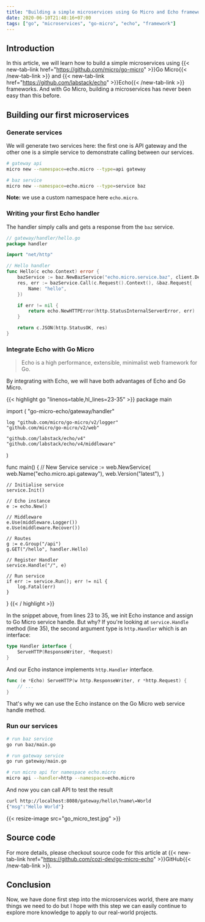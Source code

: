 ```yaml
---
title: "Building a simple microservices using Go Micro and Echo frameworks"
date: 2020-06-10T21:48:16+07:00
tags: ["go", "microservices", "go-micro", "echo", "framework"]
---
```


## Introduction

In this article, we will learn how to build a simple microservices using {{< new-tab-link href="https://github.com/micro/go-micro" >}}Go Micro{{< /new-tab-link >}} and {{< new-tab-link href="https://github.com/labstack/echo" >}}Echo{{< /new-tab-link >}} frameworks. And with Go Micro, building a microservices has never been easy than this before.

## Building our first microservices

### Generate services

We will generate two services here: the first one is API gateway and the other one is a simple service to demonstrate calling between our services.

```bash
# gateway api
micro new --namespace=echo.micro --type=api gateway

# baz service
micro new --namespace=echo.micro --type=service baz
```

**Note:** we use a custom namespace here `echo.micro`.

### Writing your first Echo handler

The handler simply calls and gets a response from the `baz` service.

```go
// gateway/handler/hello.go
package handler

import "net/http"

// Hello handler
func Hello(c echo.Context) error {
    bazService := baz.NewBazService("echo.micro.service.baz", client.DefaultClient)
    res, err := bazService.Call(c.Request().Context(), &baz.Request{
        Name: "hello",
    })

    if err != nil {
        return echo.NewHTTPError(http.StatusInternalServerError, err)
    }

    return c.JSON(http.StatusOK, res)
}
```

### Integrate Echo with Go Micro

> Echo is a high performance, extensible, minimalist web framework for Go.

By integrating with Echo, we will have both advantages of Echo and Go Micro.

{{< highlight go "linenos=table,hl_lines=23-35" >}}
package main

import (
    "go-micro-echo/gateway/handler"

    log "github.com/micro/go-micro/v2/logger"
    "github.com/micro/go-micro/v2/web"

    "github.com/labstack/echo/v4"
    "github.com/labstack/echo/v4/middleware"
)

func main() {
    // New Service
    service := web.NewService(
        web.Name("echo.micro.api.gateway"),
        web.Version("latest"),
    )

    // Initialise service
    service.Init()

    // Echo instance
    e := echo.New()

    // Middleware
    e.Use(middleware.Logger())
    e.Use(middleware.Recover())

    // Routes
    g := e.Group("/api")
    g.GET("/hello", handler.Hello)

    // Register Handler
    service.Handle("/", e)

    // Run service
    if err := service.Run(); err != nil {
        log.Fatal(err)
    }
}
{{< / highlight >}}

In the snippet above, from lines 23 to 35, we init Echo instance and assign to Go Micro service handle. But why?
If you're looking at `service.Handle` method (line 35), the second argument type is `http.Handler` which is an interface:

```go
type Handler interface {
    ServeHTTP(ResponseWriter, *Request)
}
```

And our Echo instance implements `http.Handler` interface.

```go
func (e *Echo) ServeHTTP(w http.ResponseWriter, r *http.Request) {
    // ...
}
```

That's why we can use the Echo instance on the Go Micro web service handle method.

### Run our services

```bash
# run baz service
go run baz/main.go

# run gateway service
go run gateway/main.go

# run micro api for namespace echo.micro
micro api --handler=http --namespace=echo.micro
```

And now you can call API to test the result

```bash
curl http://localhost:8080/gateway/hello\?name\=World
{"msg":"Hello World"}
```

{{< resize-image src="go_micro_test.jpg" >}}

## Source code

For more details, please checkout source code for this article at {{< new-tab-link href="https://github.com/cozi-dev/go-micro-echo" >}}GitHub{{< /new-tab-link >}}.

## Conclusion

Now, we have done first step into the microservices world, there are many things we need to do but I hope with this step we can easily continue to explore more knowledge to apply to our real-world projects.